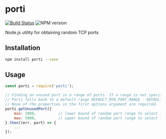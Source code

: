 # porti
[![Build Status](https://travis-ci.org/austinkelleher/porti.svg)](https://travis-ci.org/austinkelleher/porti)
![NPM version](https://badge.fury.io/js/porti.svg)

Node.js utility for obtaining random TCP ports

## Installation
```bash
npm install porti --save
```
## Usage
```javascript
const porti = require('porti');

// Finding an unused port in a range of ports. If a range is not specified,
// Porti falls back to a default range DEFAULT_MIN_PORT_RANGE - DEFAULT_MAX_PORT_RANGE.
// None of the properties in the first options argument are required.
porti.getUnusedPort({
    min: 2000,          // lower bound of random port range to select from
    max: 5000,          // upper bound of random port range to select from
}.then((err, port) => {
    ...
});
```
